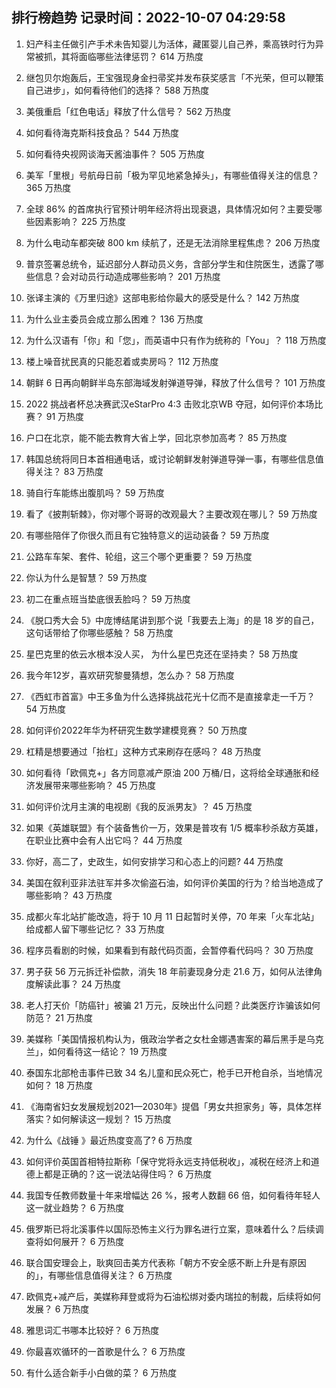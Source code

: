 
## 排行榜趋势 记录时间：2022-10-07 04:29:58
  
  1. 妇产科主任做引产手术未告知婴儿为活体，藏匿婴儿自己养，乘高铁时行为异常被抓，其将面临哪些法律惩罚？ 614 万热度
    
  2. 继包贝尔炮轰后，王宝强现身金扫帚奖并发布获奖感言「不光荣，但可以鞭策自己进步」，如何看待他们的选择？ 588 万热度
    
  3. 美俄重启「红色电话」释放了什么信号？ 562 万热度
    
  4. 如何看待海克斯科技食品？ 544 万热度
    
  5. 如何看待央视网谈海天酱油事件？ 505 万热度
    
  6. 美军「里根」号航母日前「极为罕见地紧急掉头」，有哪些值得关注的信息？ 365 万热度
    
  7. 全球 86% 的首席执行官预计明年经济将出现衰退，具体情况如何？主要受哪些因素影响？ 225 万热度
    
  8. 为什么电动车都突破 800 km 续航了，还是无法消除里程焦虑？ 206 万热度
    
  9. 普京签署总统令，延迟部分人群动员义务，含部分学生和住院医生，透露了哪些信息？会对动员行动造成哪些影响？ 201 万热度
    
  10. 张译主演的《万里归途》这部电影给你最大的感受是什么？ 142 万热度
    
  11. 为什么业主委员会成立那么困难？ 136 万热度
    
  12. 为什么汉语有「你」和「您」，而英语中只有作为统称的「You」？ 118 万热度
    
  13. 楼上噪音扰民真的只能忍着或卖房吗？ 112 万热度
    
  14. 朝鲜 6 日再向朝鲜半岛东部海域发射弹道导弹，释放了什么信号？ 101 万热度
    
  15. 2022 挑战者杯总决赛武汉eStarPro 4:3 击败北京WB 夺冠，如何评价本场比赛？ 91 万热度
    
  16. 户口在北京，能不能去教育大省上学，回北京参加高考？ 85 万热度
    
  17. 韩国总统将同日本首相通电话，或讨论朝鲜发射弹道导弹一事，有哪些信息值得关注？ 83 万热度
    
  18. 骑自行车能练出腹肌吗？ 59 万热度
    
  19. 看了《披荆斩棘》，你对哪个哥哥的改观最大？主要改观在哪儿？ 59 万热度
    
  20. 有哪些陪伴了你很久而且有它独特意义的运动装备？ 59 万热度
    
  21. 公路车车架、套件、轮组，这三个哪个更重要？ 59 万热度
    
  22. 你认为什么是智慧？ 59 万热度
    
  23. 初二在重点班当垫底很丢脸吗？ 59 万热度
    
  24. 《脱口秀大会 5》中庞博结尾讲到那个说「我要去上海」的是 18 岁的自己，这句话带给了你哪些感触？ 58 万热度
    
  25. 星巴克里的依云水根本没人买， 为什么星巴克还在坚持卖？ 58 万热度
    
  26. 我今年12岁，喜欢研究黎曼猜想，怎么办？ 58 万热度
    
  27. 《西虹市首富》中王多鱼为什么选择挑战花光十亿而不是直接拿走一千万？ 54 万热度
    
  28. 如何评价2022年华为杯研究生数学建模竞赛？ 50 万热度
    
  29. 杠精是想要通过「抬杠」这种方式来刷存在感吗？ 48 万热度
    
  30. 如何看待「欧佩克+」各方同意减产原油 200 万桶/日，这将给全球通胀和经济发展带来哪些影响？ 45 万热度
    
  31. 如何评价沈月主演的电视剧《我的反派男友》？ 45 万热度
    
  32. 如果《英雄联盟》有个装备售价一万，效果是普攻有 1/5 概率秒杀敌方英雄，在职业比赛中会有人出它吗？ 44 万热度
    
  33. 你好，高二了，史政生，如何安排学习和心态上的问题? 44 万热度
    
  34. 美国在叙利亚非法驻军并多次偷盗石油，如何评价美国的行为？给当地造成了哪些影响？ 43 万热度
    
  35. 成都火车北站扩能改造，将于 10 月 11 日起暂时关停，70 年来「火车北站」给成都人留下哪些记忆？ 33 万热度
    
  36. 程序员看剧的时候，如果看到有敲代码页面，会暂停看代码吗？ 30 万热度
    
  37. 男子获 56 万元拆迁补偿款，消失 18 年前妻现身分走 21.6 万，如何从法律角度解读此事？ 24 万热度
    
  38. 老人打天价「防癌针」被骗 21 万元，反映出什么问题？此类医疗诈骗该如何防范？ 21 万热度
    
  39. 美媒称「美国情报机构认为，俄政治学者之女杜金娜遇害案的幕后黑手是乌克兰」，如何看待这一结论？ 19 万热度
    
  40. 泰国东北部枪击事件已致 34 名儿童和民众死亡，枪手已开枪自杀，当地情况如何？ 18 万热度
    
  41. 《海南省妇女发展规划2021—2030年》提倡「男女共担家务」等，具体怎样落实？如何解读这一规划？ 15 万热度
    
  42. 为什么《战锤 》最近热度变高了? 6 万热度
    
  43. 如何评价英国首相特拉斯称「保守党将永远支持低税收」，减税在经济上和道德上都是正确的？这一说法站得住吗？ 6 万热度
    
  44. 我国专任教师数量十年来增幅达 26 %，报考人数翻 66 倍，如何看待年轻人这一就业趋势？ 6 万热度
    
  45. 俄罗斯已将北溪事件以国际恐怖主义行为罪名进行立案，意味着什么？后续调查将如何展开？ 6 万热度
    
  46. 联合国安理会上，耿爽回击美方代表称「朝方不安全感不断上升是有原因的」，有哪些信息值得关注？ 6 万热度
    
  47. 欧佩克+减产后，美媒称拜登或将为石油松绑对委内瑞拉的制裁，后续将如何发展？ 6 万热度
    
  48. 雅思词汇书哪本比较好？ 6 万热度
    
  49. 你最喜欢循环的一首歌是什么？ 6 万热度
    
  50. 有什么适合新手小白做的菜？ 6 万热度
    
